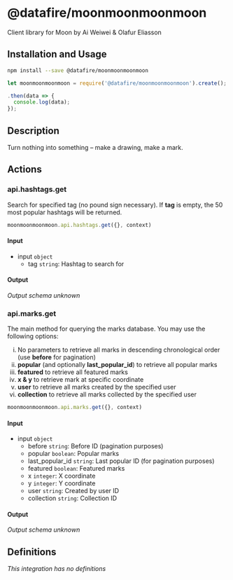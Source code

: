 # @datafire/moonmoonmoonmoon

Client library for Moon by Ai Weiwei & Olafur Eliasson

## Installation and Usage
```bash
npm install --save @datafire/moonmoonmoonmoon
```
```js
let moonmoonmoonmoon = require('@datafire/moonmoonmoonmoon').create();

.then(data => {
  console.log(data);
});
```

## Description

Turn nothing into something – make a drawing, make a mark.

## Actions

### api.hashtags.get
Search for specified tag (no pound sign necessary). If <b>tag</b> is empty, the 50 most popular hashtags will be returned.


```js
moonmoonmoonmoon.api.hashtags.get({}, context)
```

#### Input
* input `object`
  * tag `string`: Hashtag to search for

#### Output
*Output schema unknown*

### api.marks.get
The main method for querying the marks database. You may use the following options:
        <ol style='list-style-type: lower-roman;'>
        <li>No parameters to retrieve all marks in descending chronological order (use <b>before</b> for pagination)</li>
        <li><b>popular</b> (and optionally <b>last_popular_id</b>) to retrieve all popular marks</li>
        <li><b>featured</b> to retrieve all featured marks</li>
        <li><b>x & y</b> to retrieve mark at specific coordinate</li>
        <li><b>user</b> to retrieve all marks created by the specified user</li>
        <li><b>collection</b> to retrieve all marks collected by the specified user</li>
        </ol>


```js
moonmoonmoonmoon.api.marks.get({}, context)
```

#### Input
* input `object`
  * before `string`: Before ID (pagination purposes)
  * popular `boolean`: Popular marks
  * last_popular_id `string`: Last popular ID (for pagination purposes)
  * featured `boolean`: Featured marks
  * x `integer`: X coordinate
  * y `integer`: Y coordinate
  * user `string`: Created by user ID
  * collection `string`: Collection ID

#### Output
*Output schema unknown*



## Definitions

*This integration has no definitions*
